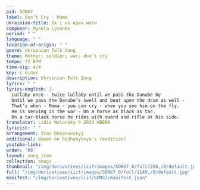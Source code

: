 ```yaml
---
pid: SONG7
label: Don’t Cry - Mama
ukrainian-title: Ох і не крич мати
composer: Mykola Lysenko
period: " "
language: " "
location-of-origin: " "
genre: Ukrainian Folk Song
theme: Mother; soldier; war; don't cry
tempo: 72 BPM
time-sig: 4/4
key: c minor
description: Ukrainian Folk Song
lyrics: " "
lyrics-english: |-
  Lullaby once - twice lullaby until we pass the Danube by
  Until we pass the Danube’s swell and beat upon the drum as well -
  That’s when - Mama - you can cry - when you see him on the fly.
  He is serving in the war - On a horse as black as tar.
  On a tar-black horse he rides with sword and rifle at his side.
translator: Lidia Wolansky © 2023 WBENA
lyricist: " "
arrangement: Ivan Dusanowskyj
additional: Based on Rozhanytsya's rendition?
youtube-link:
order: '06'
layout: song_item
collection: songs
thumbnail: "/img/derivatives/iiif/images/SONG7_0/full/250,/0/default.jpg"
full: "/img/derivatives/iiif/images/SONG7_0/full/1140,/0/default.jpg"
manifest: "/img/derivatives/iiif/SONG7/manifest.json"
---
```

